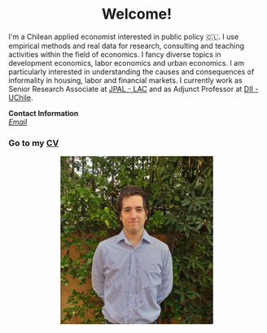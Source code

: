 
# <center> Welcome! </center>

I'm a Chilean applied economist interested in public policy 🇨🇱. I use empirical methods and real data for research, consulting and teaching activities within the field of economics. I fancy diverse topics in development economics, labor economics and urban economics. I am particularly interested in understanding the causes and consequences of informality in housing, labor and financial markets. I currently work as Senior Research Associate at [JPAL - LAC](https://www.povertyactionlab.org/latin-america-caribbean) and as Adjunct Professor at [DII - UChile](https://www.dii.uchile.cl/english/). <br>


<b>Contact Information</b> <br>
<i> [Email](mailto:mreyesl@fen.uchile.cl) </i> <br>

### Go to my [CV](https://mreyeslabbe.github.io/cv/)

<center> <img src="/docs/assets/profile_pic.jpeg" width="300"/> </center>
